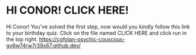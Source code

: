 # HI CONOR! CLICK HERE!
Hi Conor! You've solved the first step, now would you kindly follow this link to your birthday quiz. Click on the file named CLICK HERE and click run in the top right.
https://cgfolan-psychic-couscous-gv6w74rw7r39x67.github.dev/
